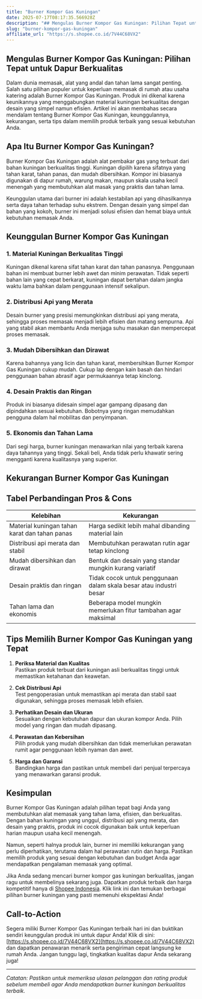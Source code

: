 ```yaml
---
title: "Burner Kompor Gas Kuningan"
date: 2025-07-17T08:17:35.566928Z
description: "## Mengulas Burner Kompor Gas Kuningan: Pilihan Tepat untuk Dapur Berkualitas..."
slug: "burner-kompor-gas-kuningan"
affiliate_url: "https://s.shopee.co.id/7V44C68VX2"
---
```

## Mengulas Burner Kompor Gas Kuningan: Pilihan Tepat untuk Dapur Berkualitas

Dalam dunia memasak, alat yang andal dan tahan lama sangat penting. Salah satu pilihan populer untuk keperluan memasak di rumah atau usaha katering adalah Burner Kompor Gas Kuningan. Produk ini dikenal karena keunikannya yang menggabungkan material kuningan berkualitas dengan desain yang simpel namun efisien. Artikel ini akan membahas secara mendalam tentang Burner Kompor Gas Kuningan, keunggulannya, kekurangan, serta tips dalam memilih produk terbaik yang sesuai kebutuhan Anda.

## Apa Itu Burner Kompor Gas Kuningan?

Burner Kompor Gas Kuningan adalah alat pembakar gas yang terbuat dari bahan kuningan berkualitas tinggi. Kuningan dipilih karena sifatnya yang tahan karat, tahan panas, dan mudah dibersihkan. Kompor ini biasanya digunakan di dapur rumah, warung makan, maupun skala usaha kecil menengah yang membutuhkan alat masak yang praktis dan tahan lama.

Keunggulan utama dari burner ini adalah kestabilan api yang dihasilkannya serta daya tahan terhadap suhu ekstrem. Dengan desain yang simpel dan bahan yang kokoh, burner ini menjadi solusi efisien dan hemat biaya untuk kebutuhan memasak Anda.

## Keunggulan Burner Kompor Gas Kuningan

### 1. Material Kuningan Berkualitas Tinggi

Kuningan dikenal karena sifat tahan karat dan tahan panasnya. Penggunaan bahan ini membuat burner lebih awet dan minim perawatan. Tidak seperti bahan lain yang cepat berkarat, kuningan dapat bertahan dalam jangka waktu lama bahkan dalam penggunaan intensif sekalipun.

### 2. Distribusi Api yang Merata

Desain burner yang presisi memungkinkan distribusi api yang merata, sehingga proses memasak menjadi lebih efisien dan matang sempurna. Api yang stabil akan membantu Anda menjaga suhu masakan dan mempercepat proses memasak.

### 3. Mudah Dibersihkan dan Dirawat

Karena bahannya yang licin dan tahan karat, membersihkan Burner Kompor Gas Kuningan cukup mudah. Cukup lap dengan kain basah dan hindari penggunaan bahan abrasif agar permukaannya tetap kinclong.

### 4. Desain Praktis dan Ringan

Produk ini biasanya didesain simpel agar gampang dipasang dan dipindahkan sesuai kebutuhan. Bobotnya yang ringan memudahkan pengguna dalam hal mobilitas dan penyimpanan.

### 5. Ekonomis dan Tahan Lama

Dari segi harga, burner kuningan menawarkan nilai yang terbaik karena daya tahannya yang tinggi. Sekali beli, Anda tidak perlu khawatir sering mengganti karena kualitasnya yang superior.

## Kekurangan Burner Kompor Gas Kuningan

## Tabel Perbandingan Pros & Cons

| Kelebihan                                   | Kekurangan                                         |
|----------------------------------------------|---------------------------------------------------|
| Material kuningan tahan karat dan tahan panas | Harga sedikit lebih mahal dibanding material lain |
| Distribusi api merata dan stabil           | Membutuhkan perawatan rutin agar tetap kinclong  |
| Mudah dibersihkan dan dirawat              | Bentuk dan desain yang standar mungkin kurang variatif |
| Desain praktis dan ringan                   | Tidak cocok untuk penggunaan dalam skala besar atau industri besar |
| Tahan lama dan ekonomis                     | Beberapa model mungkin memerlukan fitur tambahan agar maksimal |

## Tips Memilih Burner Kompor Gas Kuningan yang Tepat

1. **Periksa Material dan Kualitas**  
Pastikan produk terbuat dari kuningan asli berkualitas tinggi untuk memastikan ketahanan dan keawetan.

2. **Cek Distribusi Api**  
Test pengoperasian untuk memastikan api merata dan stabil saat digunakan, sehingga proses memasak lebih efisien.

3. **Perhatikan Desain dan Ukuran**  
Sesuaikan dengan kebutuhan dapur dan ukuran kompor Anda. Pilih model yang ringan dan mudah dipasang.

4. **Perawatan dan Kebersihan**  
Pilih produk yang mudah dibersihkan dan tidak memerlukan perawatan rumit agar penggunaan lebih nyaman dan awet.

5. **Harga dan Garansi**  
Bandingkan harga dan pastikan untuk membeli dari penjual terpercaya yang menawarkan garansi produk.

## Kesimpulan

Burner Kompor Gas Kuningan adalah pilihan tepat bagi Anda yang membutuhkan alat memasak yang tahan lama, efisien, dan berkualitas. Dengan bahan kuningan yang unggul, distribusi api yang merata, dan desain yang praktis, produk ini cocok digunakan baik untuk keperluan harian maupun usaha kecil menengah.

Namun, seperti halnya produk lain, burner ini memiliki kekurangan yang perlu diperhatikan, terutama dalam hal perawatan rutin dan harga. Pastikan memilih produk yang sesuai dengan kebutuhan dan budget Anda agar mendapatkan pengalaman memasak yang optimal.

Jika Anda sedang mencari burner kompor gas kuningan berkualitas, jangan ragu untuk membelinya sekarang juga. Dapatkan produk terbaik dan harga kompetitif hanya di [Shopee Indonesia](https://s.shopee.co.id/7V44C68VX2). Klik link ini dan temukan berbagai pilihan burner kuningan yang pasti memenuhi ekspektasi Anda!

## Call-to-Action

Segera miliki Burner Kompor Gas Kuningan terbaik hari ini dan buktikan sendiri keunggulan produk ini untuk dapur Anda! Klik di sini: [https://s.shopee.co.id/7V44C68VX2](https://s.shopee.co.id/7V44C68VX2) dan dapatkan penawaran menarik serta pengiriman cepat langsung ke rumah Anda. Jangan tunggu lagi, tingkatkan kualitas dapur Anda sekarang juga!

---

*Catatan: Pastikan untuk memeriksa ulasan pelanggan dan rating produk sebelum membeli agar Anda mendapatkan burner kuningan berkualitas terbaik.*